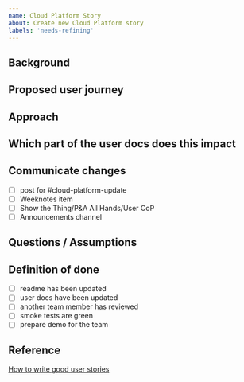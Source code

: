 ```yaml
---
name: Cloud Platform Story
about: Create new Cloud Platform story
labels: 'needs-refining'
---
```


## Background

<!-- Describe background of the story -->

## Proposed user journey

<!-- Describe user journey and needs for better understanding of the work -->

## Approach

<!-- Describe proposed approach -->

## Which part of the user docs does this impact

<!-- Describe which parts of the user docs might need updates or changes as part of this work -->

## Communicate changes

<!-- Describe any communications to users or wider stakeholders that may be required in support of this change -->

- [ ] post for #cloud-platform-update
- [ ] Weeknotes item
- [ ] Show the Thing/P&A All Hands/User CoP
- [ ] Announcements channel

## Questions / Assumptions

<!-- Additional information to explain approach taken -->

## Definition of done

<!-- Checklist for definition of done and acceptance criteria, for example: -->

- [ ] readme has been updated
- [ ] user docs have been updated
- [ ] another team member has reviewed
- [ ] smoke tests are green
- [ ] prepare demo for the team

## Reference

[How to write good user stories](https://www.gov.uk/service-manual/agile-delivery/writing-user-stories)
